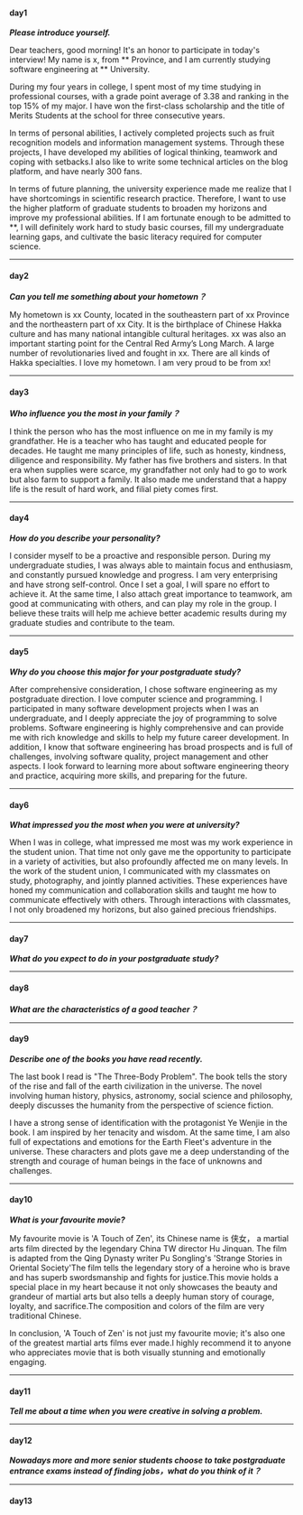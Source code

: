 #### day1

***Please introduce yourself.***

Dear teachers, good morning! It's an honor to participate in today's interview!
My name is x, from ** Province, and I am currently studying software engineering 
at ** University.

During my four years in college, I spent most of my time studying in professional courses, 
with a grade point average of 3.38 and ranking in the top 15% of my major. I have won the
first-class scholarship and the title of Merits Students at the school for three consecutive years.

In terms of personal abilities, I actively completed projects such as fruit recognition models and
information management systems. Through these projects, I have developed my abilities of logical 
thinking, teamwork and coping with setbacks.I also like to write some technical articles on the blog 
platform, and have nearly 300 fans.

In terms of future planning, the university experience made me realize that I have shortcomings in 
scientific research practice. Therefore, I want to use the higher platform of graduate students to 
broaden my horizons and improve my professional abilities. If I am fortunate enough to be admitted 
to **, I will definitely work hard to study basic courses, fill my undergraduate learning gaps, 
and cultivate the basic literacy required for computer science.

---

#### day2

***Can you tell me something about your hometown？***

My hometown is xx County, located in the southeastern part of xx Province and the northeastern 
part of xx City. It is the birthplace of Chinese Hakka culture and has many national intangible cultural 
heritages. xx was also an important starting point for the Central Red Army’s Long March. A large number 
of revolutionaries lived and fought in xx. There are all kinds of Hakka specialties. I love my hometown.
I am very proud to be from xx!

---

#### day3

***Who influence you the most in your family？***

I think the person who has the most influence on me in my family is my grandfather. He is a teacher who 
has taught and educated people for decades. He taught me many principles of life, such as honesty, kindness, 
diligence and responsibility. My father has five brothers and sisters. In that era when supplies were scarce, 
my grandfather not only had to go to work but also farm to support a family. It also made me understand that 
a happy life is the result of hard work, and filial piety comes first.

---

#### day4

***How do you describe your personality?***

I consider myself to be a proactive and responsible person. During my undergraduate studies, I was always able to maintain 
focus and enthusiasm, and constantly pursued knowledge and progress. I am very enterprising and have strong 
self-control. Once I set a goal, I will spare no effort to achieve it. At the same time, I also attach great 
importance to teamwork, am good at communicating with others, and can play my role in the group. I believe 
these traits will help me achieve better academic results during my graduate studies and contribute to the team.

---

#### day5

***Why do you choose this major for your postgraduate study?***

After comprehensive consideration, I chose software engineering as my postgraduate direction. I love computer science and programming. I participated in many software development projects when I was an undergraduate, and I deeply appreciate the joy of programming to solve problems. Software engineering is highly comprehensive and can provide me with rich knowledge and skills to help my future career development. In addition, I know that software engineering has broad prospects and is full of challenges, involving software quality, project management and other aspects. I look forward to learning more about software engineering theory and practice, acquiring more skills, and preparing for the future.

---

#### day6

***What impressed you the most when you were at university?***

When I was in college, what impressed me most was my work experience in the student union. 
That time not only gave me the opportunity to participate in a variety of activities, 
but also profoundly affected me on many levels. In the work of the student union, 
I communicated with my classmates on study, photography, and jointly planned activities. 
These experiences have honed my communication and collaboration skills and taught me how 
to communicate effectively with others. Through interactions with classmates, I not only 
broadened my horizons, but also gained precious friendships.

---

#### day7

***What do you expect to do in your postgraduate study?***


---

#### day8

***What are the characteristics of a good teacher？***

---

#### day9

***Describe one of the books you have read recently.***

The last book I read is "The Three-Body Problem". The book tells the story of the rise and fall 
of the earth civilization in the universe. The novel involving human history, physics, astronomy, social 
science and philosophy, deeply discusses the humanity from the perspective of science fiction.

I have a strong sense of identification with the protagonist Ye Wenjie in the book. I am inspired by her 
tenacity and wisdom. At the same time, I am also full of expectations and emotions for the Earth Fleet's 
adventure in the universe. These characters and plots gave me a deep understanding of the strength and 
courage of human beings in the face of unknowns and challenges.

---

#### day10

***What is your favourite movie?***

My favourite movie is 'A Touch of Zen', its Chinese name is 侠女， a martial arts film directed by the 
legendary China TW director Hu Jinquan. The film is adapted from the Qing Dynasty writer Pu Songling's 
'Strange Stories in Oriental Society'The film tells the legendary story of a heroine who is brave and 
has superb swordsmanship and fights for justice.This movie holds a special place in my heart because 
it not only showcases the beauty and grandeur of martial arts but also tells a deeply human story of courage, 
loyalty, and sacrifice.The composition and colors of the film are very traditional Chinese.

In conclusion, 'A Touch of Zen' is not just my favourite movie; it's also one of the greatest martial arts films 
ever made.I highly recommend it to anyone who appreciates movie that is both visually stunning and emotionally engaging.


---

#### day11

***Tell me about a time when you were creative in solving a problem.***


---

#### day12

***Nowadays more and more senior students choose to take postgraduate entrance exams instead of finding 
jobs，what do you think of it？***

---

#### day13

